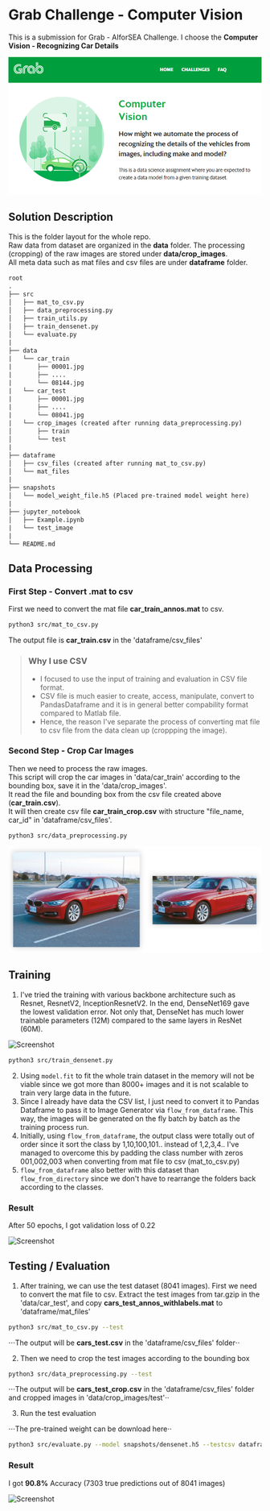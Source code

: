 # Grab Challenge - Computer Vision

This is a submission for Grab - AIforSEA Challenge. I choose the **Computer Vision - Recognizing Car Details**

![Screenshot](jupyter_notebook/test_image/grab_header.png)

## Solution Description

This is the folder layout for the whole repo.\
Raw data from dataset are organized in the **data** folder. The processing (cropping) of the raw images are stored under **data/crop_images**.\
All meta data such as mat files and csv files are under **dataframe** folder.

```
root
.
├── src
│   ├── mat_to_csv.py
│   ├── data_preprocessing.py
│   ├── train_utils.py
│   ├── train_densenet.py
│   └── evaluate.py
|
├── data
|   └── car_train
|       ├── 00001.jpg
|       ├── ....
|       └── 08144.jpg
|   └── car_test
|       ├── 00001.jpg
|       ├── ....
|       └── 08041.jpg
|   └── crop_images (created after running data_preprocessing.py)
│       ├── train
│       └── test
|
├── dataframe
│   ├── csv_files (created after running mat_to_csv.py)
│   └── mat_files
|
├── snapshots
│   └── model_weight_file.h5 (Placed pre-trained model weight here)
|
├── jupyter_notebook
│   ├── Example.ipynb
|   └── test_image
|
└── README.md
```

## Data Processing

### First Step - Convert .mat to csv
First we need to convert the mat  file **car_train_annos.mat** to csv.
```bash
python3 src/mat_to_csv.py
```
The output file is **car_train.csv** in the 'dataframe/csv_files'

> ### Why I use CSV
> * I focused to use the input of training and evaluation in CSV file format.
> * CSV file is much easier to create, access, manipulate, convert to PandasDataframe and it is in general better compability format compared to Matlab file.
> * Hence, the reason I've separate the process of converting mat file to csv file from the data clean up (croppping the image).

### Second Step - Crop Car Images
Then we need to process the raw images.\
This script will crop the car images in 'data/car_train' according to the bounding box, save it in the 'data/crop_images'.\
It read the file and bounding box from the csv file created above (**car_train.csv**).\
It will then create csv file **car_train_crop.csv** with structure "file_name, car_id" in 'dataframe/csv_files'.

```bash
python3 src/data_preprocessing.py
```
![Screenshot](jupyter_notebook/test_image/crop_image.png)

## Training

1. I've tried the training with various backbone architecture such as Resnet, ResnetV2, InceptionResnetV2.
In the end, DenseNet169 gave the lowest validation error. Not only that, DenseNet has much lower trainable parameters (12M) compared
to the same layers in ResNet (60M).

![Screenshot](jupyter_notebook/test_image/cometml.png)

```bash
python3 src/train_densenet.py
```

2. Using `model.fit` to fit the whole train dataset in the memory will not be viable since we got more than 8000+ images and it is not scalable to train very large data in the future.
3. Since I already have data the CSV list, I just need to convert it to Pandas Dataframe to pass it to Image Generator via `flow_from_dataframe`. This way,
the images will be generated on the fly batch by batch as the training process run.
4. Initially, using `flow_from_dataframe`, the output class were totally out of order since it sort the class by 1,10,100,101.. instead of 1,2,3,4..
I've managed to overcome this by padding the class number with zeros 001,002,003 when converting from mat file to csv (mat_to_csv.py)
5. `flow_from_dataframe` also better with this dataset than `flow_from_directory` since we don't have to rearrange the folders back according to the classes.

### Result
After 50 epochs, I got validation loss of 0.22

![Screenshot](jupyter_notebook/test_image/val_loss.png)

## Testing / Evaluation

1. After training, we can use the test dataset (8041 images). First we need to convert the mat file to csv. Extract the test images from tar.gzip in the 'data/car_test', and copy **cars_test_annos_withlabels.mat** to 'dataframe/mat_files'

```bash
python3 src/mat_to_csv.py --test
```

⋅⋅⋅The output will be **cars_test.csv** in the 'dataframe/csv_files' folder⋅⋅

2. Then we need to crop the test images according to the bounding box

```bash
python3 src/data_preprocessing.py --test
```
⋅⋅⋅The output will be **cars_test_crop.csv** in the 'dataframe/csv_files' folder and cropped images in 'data/crop_images/test'⋅⋅

3. Run the test evaluation

⋅⋅⋅The pre-trained weight can be download here⋅⋅

```bash
python3 src/evaluate.py --model snapshots/densenet.h5 --testcsv dataframe/csv_files/car_test_crop.csv --classcsv dataframe/csv_files/classes.csv
```

### Result

I got **90.8%** Accuracy (7303 true predictions out of 8041 images)

![Screenshot](jupyter_notebook/test_image/evaluate.png)